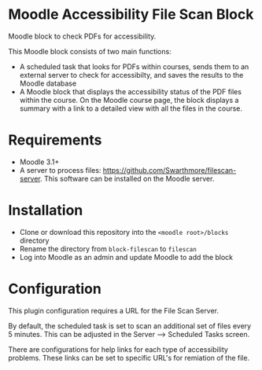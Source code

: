 # Moodle Accessibility File Scan Block
Moodle block to check PDFs for accessibility.  

This Moodle block consists of two main functions: 
* A scheduled task that looks for PDFs within courses, sends them to an external server to check for accessibilty, and saves the results to the Moodle database
* A Moodle block that displays the accessibility status of the PDF files within the course.  On the Moodle course page, the block displays a summary with a link to a detailed view with all the files in the course. 

# Requirements
* Moodle 3.1+
* A server to process files: https://github.com/Swarthmore/filescan-server.  This software can be installed on the Moodle server.

# Installation
* Clone or download this repository into the `<moodle root>/blocks` directory
* Rename the directory from `block-filescan` to `filescan`
* Log into Moodle as an admin and update Moodle to add the block

# Configuration
This plugin configuration requires a URL for the File Scan Server.  

By default, the scheduled task is set to scan an additional set of files every 5 minutes.  This can be adjusted in the Server --> Scheduled Tasks screen.  

There are configurations for help links for each type of accessibility problems.  These links can be set to specific URL's for remiation of the file.


